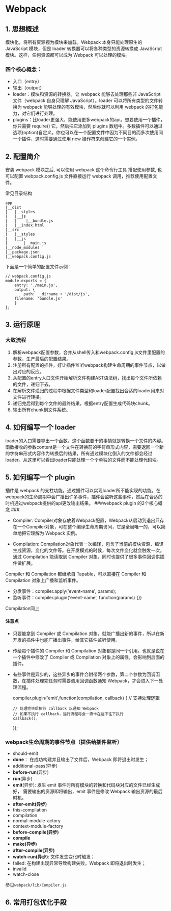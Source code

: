 # Webpack

## 1. 思想概述
模块化，将所有资源视为模块来加载。Webpack 本身只能处理原生的 JavaScript 模块，但是 loader 转换器可以将各种类型的资源转换成 JavaScript 模块。这样，任何资源都可以成为 Webpack 可以处理的模块。
### 四个核心概念：
* 入口（entry）
* 输出（output）
* loader：模块和资源的转换器，让 webpack 能够去处理那些非 JavaScript 文件（webpack 自身只理解 JavaScript）。loader 可以将所有类型的文件转换为 webpack 能够处理的有效模块，然后你就可以利用 webpack 的打包能力，对它们进行处理。
* plugins：比loader更强大，能使用更多webpack的api。想要使用一个插件，你只需要 require() 它，然后把它添加到 plugins 数组中。多数插件可以通过选项(option)自定义。你也可以在一个配置文件中因为不同目的而多次使用同一个插件，这时需要通过使用 new 操作符来创建它的一个实例。

## 2. 配置简介
安装 webpack 模块之后, 可以使用 webpack 这个命令行工具
搭配使用参数, 也可以配置 webpack.config.js 文件直接运行 webpack 调用，推荐使用配置文件。

常见目录结构

    app
    |__dist
    |   |__styles
    |   |__js
    |   |    |__bundle.js
    |   |__index.html
    |__src
    |   |__styles
    |   |__js
    |       |__main.js
    |__node_modules
    |__package.json
    |__webpack.config.js
    
下面是一个简单的配置文件示例：


    // webpack.config.js
    module.exports = {
    	entry: './main.js',
    	output: {
    	  	path: __dirname + '/dist/js',
    	filename: 'bundle.js'   
    	}
    };

## 3. 运行原理
### 大致流程 ###
1. 解析webpack配置参数，合并从shell传入和webpack.config.js文件里配置的参数，生产最后的配置结果。
1. 注册所有配置的插件，好让插件监听webpack构建生命周期的事件节点，以做出对应的反应。
1. 从配置的entry入口文件开始解析文件构建AST语法树，找出每个文件所依赖的文件，递归下去。
1. 在解析文件递归的过程中根据文件类型和loader配置找出合适的loader用来对文件进行转换。
1. 递归完后得到每个文件的最终结果，根据entry配置生成代码块chunk。
1. 输出所有chunk到文件系统。

## 4. 如何编写一个 loader ##

loader的入口需要导出一个函数，这个函数要干的事情就是转换一个文件的内容。
函数接收的参数content是一个文件在转换前的字符串形式内容，需要返回一个新的字符串形式内容作为转换后的结果，所有通过模块化倒入的文件都会经过loader。从这里可以看出loader只能处理一个个单独的文件而不能处理代码块。

## 5. 如何编写一个 plugin ##
插件是 webpack 的支柱功能。通过插件可以实现loader所不能实现的功能。在webpack的生命周期中会广播出许多事件，插件会监听这些事件，然后在合适的时机通过webpack提供的api更改输出结果。
###webpack plugin 的2个核心概念 ###

- Compiler: Compiler对象存放着Webpack配置，Webpack从启动到退出只存在一个Compiler对象，可在整个编译生命周期访问，它是全局唯一的，可以简单地把它理解为 Webpack 实例。

- Compilation: Compilation对象代表一次编译，包含了当前的模块资源，编译生成资源，变化的文件等。在开发模式的时候，每次文件变化就会触发一次。通过 Compilation 能读取到 Compiler 对象，同时也提供了很多事件回调供插件做扩展。

Compiler 和 Compilation 都继承自 Tapable，可以直接在 Compiler 和 Compilation 对象上广播和监听事件。

- 分发事件：compiler.apply('event-name', params);
- 监听事件：compiler.plugin('event-name', function(params) {})


Compilation同上
#### 注意点 ####
- 只要能拿到 Compiler 或 Compilation 对象，就能广播出新的事件，所以在新开发的插件中也能广播出事件，给其它插件监听使用。
- 传给每个插件的 Compiler 和 Compilation 对象都是同一个引用。也就是说在一个插件中修改了 Compiler 或 Compilation 对象上的属性，会影响到后面的插件。
- 有些事件是异步的，这些异步的事件会附带两个参数，第二个参数为回调函数，在插件处理完任务时需要调用回调函数通知 Webpack，才会进入下一处理流程。



    compiler.plugin('emit',function(compilation, callback) {
      // 支持处理逻辑
    
      // 处理完毕后执行 callback 以通知 Webpack 
      // 如果不执行 callback，运行流程将会一直卡在这不往下执行 
      callback();
    });


### webpack生命周期的事件节点（提供给插件监听） ###
- should-emit
- **done**： 在成功构建并且输出了文件后，Webpack 即将退出时发生；
- additional-pass(异步)
- **before-run**(异步)
- **run**(异步)
- **emit**(异步): 发生 emit 事件时所有模块的转换和代码块对应的文件已经生成好，
需要输出的资源即将输出，emit 事件是修改 Webpack 输出资源的最后时机。
- **after-emit(异步)**
- this-compilation
- compilation
- normal-module-actory
- context-module-factory
- **before-compile(异步)**
- **compile**
- **make(异步)**
- **after-compile(异步)**
- **watch-run(异步)**: 文件发生变化时触发；
- failed: 在构建出现异常导致构建失败，Webpack 即将退出时发生；
- invalid
- watch-close

参见`webpack/lib/Compiler.js`

## 6. 常用打包优化手段 ##
